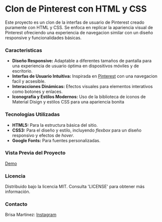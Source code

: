 # Clon de Pinterest con HTML y CSS

Este proyecto es un clon de la interfas de usuario de Pinterest creado puramente con HTML y CSS. Se enfoca en replicar la apariencia visual de Pinterest ofreciendo una experiencia de navegacion similar con un diseño responsive y funcionalidades básicas.

### Caracteristicas 
+ **Diseño Responsive:** Adaptable a diferentes tamaños de pantalla para una experiencia de usuario óptima en dispositivos móviles y de escritorio.
+ **Interfas de Usuario Intuitiva:** Inspirada en [Pinterest](https://mx.pinterest.com/) con una navegacion facil y acsesible.
+ **Interacciones Dinámicas:** Efectos visuales para elementos interativos como botones y enlaces.
+ **Iconografia y Estilos Modernos:** Uso de la biblioteca de iconos de Material Disign y estilos CSS para una apariencia bonita

### Tecnologías Utilizadas
+ **HTML5:** Para la estructura básica del sitio.
+ **CSS3:** Para el diseño y estilo, incluyendo _flexbox_ para un diseño responsivo y efectos de _hover_.
+ **Google Fonts:** Para fuentes personalizadas.

### Vista Previa del Proyecto
[Demo](/imagenes/ClonPinterest.png)
### Licencia 
Distribuido bajo la licencia MIT. Consulta 'LICENSE' para obtener más información.

### Contacto
Brisa Martinez: [Instagram](https://www.instagram.com/briss.olimar/?next=%2F)
